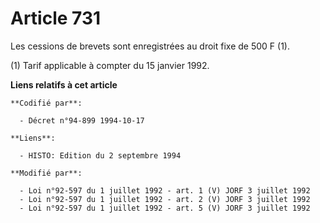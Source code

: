 # Article 731

Les cessions de brevets sont enregistrées au droit fixe de 500 F (1).

(1) Tarif applicable à compter du 15 janvier 1992.

**Liens relatifs à cet article**

	**Codifié par**:

	  - Décret n°94-899 1994-10-17

	**Liens**:

	  - HISTO: Edition du 2 septembre 1994

	**Modifié par**:

	  - Loi n°92-597 du 1 juillet 1992 - art. 1 (V) JORF 3 juillet 1992
	  - Loi n°92-597 du 1 juillet 1992 - art. 2 (V) JORF 3 juillet 1992
	  - Loi n°92-597 du 1 juillet 1992 - art. 5 (V) JORF 3 juillet 1992
